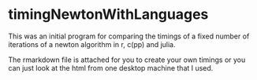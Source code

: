# timingNewtonWithLanguages
This was an initial program for comparing the timings of a fixed number of iterations of a newton algorithm in r, c(pp) and julia.

The rmarkdown file is attached for you to create your own timings or you can just look at the html from one desktop machine that I used.
